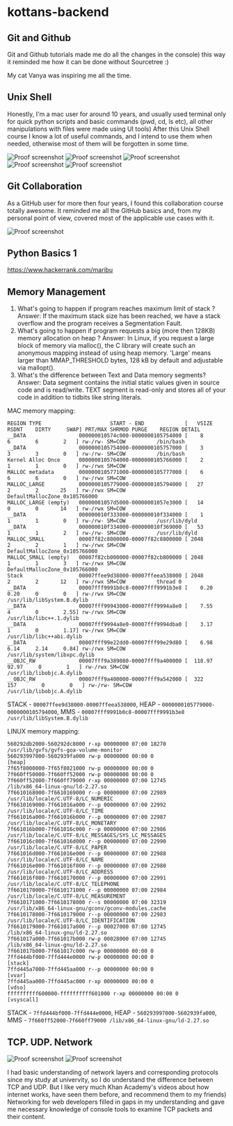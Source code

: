 # kottans-backend

## Git and Github

Git and Github tutorials made me do all the changes in the console) this way it reminded me how it can be done without Sourcetree :)

My cat Vanya was inspiring me all the time.


## Unix Shell

Honestly, I'm a mac user for around 10 years, and usually used terminal only for quick python scripts and basic commands (pwd, cd, ls etc), all other manipulations with files were made using UI tools) After this Unix Shell course I know a lot of useful commands, and I intend to use them when needed, otherwise most of them will be forgotten in some time.

![Proof screenshot](task_unix_shell/quiz-number-1.png)
![Proof screenshot](task_unix_shell/quiz-number-2.png)
![Proof screenshot](task_unix_shell/quiz-number-3.png)
![Proof screenshot](task_unix_shell/quiz-number-4.png)
![Proof screenshot](task_unix_shell/conclusion.png)

## Git Collaboration

As a GitHub user for more then four years, I found this collaboration course totally awesome. It reminded me all the GitHub basics and, from my personal point of view, covered most of the applicable use cases with it. 

![Proof screenshot](task_git_collaboration/github_collaboration_course.png)

## Python Basics 1

https://www.hackerrank.com/maribu

## Memory Management

1) What's going to happen if program reaches maximum limit of stack ?
Answer: If the maximum stack size has been reached, we have a stack overflow and the program receives a Segmentation Fault. 
2) What's going to happen if program requests a big (more then 128KB) memory allocation on heap ?
Answer: In Linux, if you request a large block of memory via malloc(), the C library will create such an anonymous mapping instead of using heap memory. 'Large' means larger than MMAP_THRESHOLD bytes, 128 kB by default and adjustable via mallopt().
3) What's the difference between Text and Data memory segments?
Answer: Data segment contains the initial static values given in source code and is read/write. TEXT segment is read-only and stores all of your code in addition to tidbits like string literals.

MAC memory mapping:
```
REGION TYPE                      START - END             [   VSIZE    RSDNT    DIRTY     SWAP] PRT/MAX SHRMOD PURGE    REGION DETAIL
__DATA                 000000010574c000-0000000105754000 [    8        6        6        2   ] rw-/rw- SM=COW          /bin/bash
__DATA                 0000000105754000-0000000105757000 [    3        3        3        0   ] rw-/rw- SM=COW          /bin/bash
Kernel Alloc Once      0000000105764000-0000000105766000 [    2        1        1        0   ] rw-/rwx SM=COW          
MALLOC metadata        0000000105771000-0000000105777000 [    6        6        6        0   ] rw-/rwx SM=COW          
MALLOC_LARGE           0000000105779000-0000000105794000 [   27        2        2       25   ] rw-/rwx SM=COW          DefaultMallocZone_0x105766000
MALLOC_LARGE (empty)   00000001057d5000-00000001057e3000 [   14        0        0       14   ] rw-/rwx SM=COW          
__DATA                 000000010f333000-000000010f334000 [    1        1        1        0   ] rw-/rw- SM=COW          /usr/lib/dyld
__DATA                 000000010f334000-000000010f369000 [   53        1        1        2   ] rw-/rw- SM=COW          /usr/lib/dyld
MALLOC_SMALL           00007f82c8000000-00007f82c8800000 [ 2048        2        2        1   ] rw-/rwx SM=COW          DefaultMallocZone_0x105766000
MALLOC_SMALL (empty)   00007f82cb000000-00007f82cb800000 [ 2048        1        1        3   ] rw-/rwx SM=COW          DefaultMallocZone_0x105766000
Stack                  00007ffee9d38000-00007ffeea538000 [ 2048        2        2       12   ] rw-/rwx SM=COW          thread 0
__DATA                 00007fff9991b0c8-00007fff9991b3e8 [    0.20     0.20     0        0   ] rw-/rwx SM=COW          /usr/lib/libSystem.B.dylib
__DATA                 00007fff99943000-00007fff9994a8e0 [    7.55     4        0        2.55] rw-/rwx SM=COW          /usr/lib/libc++.1.dylib
__DATA                 00007fff9994a8e0-00007fff9994dba0 [    3.17     1        0        1.17] rw-/rwx SM=COW          /usr/lib/libc++abi.dylib
__DATA                 00007fff99e22dd0-00007fff99e29d80 [    6.98     6.14     2.14     0.84] rw-/rwx SM=COW          /usr/lib/system/libxpc.dylib
__OBJC_RW              00007fff9a389080-00007fff9a400000 [  118.97    92.97     0        1   ] rw-/rwx SM=COW          /usr/lib/libobjc.A.dylib
__OBJC_RW              00007fff9a400000-00007fff9a542000 [  322      157        0        0   ] rw-/rw- SM=COW          /usr/lib/libobjc.A.dylib
```
STACK - `00007ffee9d38000-00007ffeea538000`, HEAP - `0000000105779000-0000000105794000`, MMS - `00007fff9991b0c8-00007fff9991b3e8 /usr/lib/libSystem.B.dylib` 

LINUX memory mapping:
```
560292db2000-560292dc8000 r-xp 00000000 07:00 18270                      /usr/lib/gvfs/gvfs-goa-volume-monitor
560293997000-5602939fa000 rw-p 00000000 00:00 0                          [heap]
7f65f8000000-7f65f8021000 rw-p 00000000 00:00 0 
7f660ff50000-7f660ff52000 rw-p 00000000 00:00 0 
7f660ff52000-7f660ff79000 r-xp 00000000 07:00 12745                      /lib/x86_64-linux-gnu/ld-2.27.so
7f6610168000-7f6610169000 r--p 00000000 07:00 22989                      /usr/lib/locale/C.UTF-8/LC_NUMERIC
7f6610169000-7f661016a000 r--p 00000000 07:00 22992                      /usr/lib/locale/C.UTF-8/LC_TIME
7f661016a000-7f661016b000 r--p 00000000 07:00 22987                      /usr/lib/locale/C.UTF-8/LC_MONETARY
7f661016b000-7f661016c000 r--p 00000000 07:00 22986                      /usr/lib/locale/C.UTF-8/LC_MESSAGES/SYS_LC_MESSAGES
7f661016c000-7f661016d000 r--p 00000000 07:00 22990                      /usr/lib/locale/C.UTF-8/LC_PAPER
7f661016d000-7f661016e000 r--p 00000000 07:00 22988                      /usr/lib/locale/C.UTF-8/LC_NAME
7f661016e000-7f661016f000 r--p 00000000 07:00 22980                      /usr/lib/locale/C.UTF-8/LC_ADDRESS
7f661016f000-7f6610170000 r--p 00000000 07:00 22991                      /usr/lib/locale/C.UTF-8/LC_TELEPHONE
7f6610170000-7f6610171000 r--p 00000000 07:00 22984                      /usr/lib/locale/C.UTF-8/LC_MEASUREMENT
7f6610171000-7f6610178000 r--s 00000000 07:00 32319                      /usr/lib/x86_64-linux-gnu/gconv/gconv-modules.cache
7f6610178000-7f6610179000 r--p 00000000 07:00 22983                      /usr/lib/locale/C.UTF-8/LC_IDENTIFICATION
7f6610179000-7f661017a000 r--p 00027000 07:00 12745                      /lib/x86_64-linux-gnu/ld-2.27.so
7f661017a000-7f661017b000 rw-p 00028000 07:00 12745                      /lib/x86_64-linux-gnu/ld-2.27.so
7f661017b000-7f661017c000 rw-p 00000000 00:00 0 
7ffd444bf000-7ffd444e0000 rw-p 00000000 00:00 0                          [stack]
7ffd445a7000-7ffd445aa000 r--p 00000000 00:00 0                          [vvar]
7ffd445aa000-7ffd445ac000 r-xp 00000000 00:00 0                          [vdso]
ffffffffff600000-ffffffffff601000 r-xp 00000000 00:00 0                  [vsyscall]
```
STACK - `7ffd444bf000-7ffd444e0000`, HEAP - `560293997000-5602939fa000`, MMS - `7f660ff52000-7f660ff79000 /lib/x86_64-linux-gnu/ld-2.27.so` 

## TCP. UDP. Network

![Proof screenshot](task_networks/internet_101.png)
![Proof screenshot](task_networks/networking_for_web_developers.png)

I had basic understanding of network layers and corresponding protocols since my study at univervity, so I do understand the difference between TCP and UDP. But I like very much Khan Academy's videos about how internet works, have seen them before, and recommend them to my friends) Networking for web developers filled in gaps in my understanding and gave me necessary knowledge of console tools to examine TCP packets and their content.  
